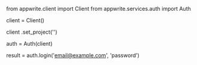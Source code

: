 from appwrite.client import Client
from appwrite.services.auth import Auth

client = Client()

client
    .set_project('')

auth = Auth(client)

result = auth.login('email@example.com', 'password')
